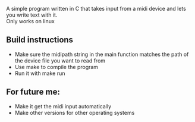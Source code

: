 A simple program written in C that takes input from a midi device and lets you write text with it.\
Only works on linux

## Build instructions

- Make sure the midipath string in the main function matches the path of the device file you want to read from
- Use make to compile the program
- Run it with make run

## For future me:

- Make it get the midi input automatically
- Make other versions for other operating systems
